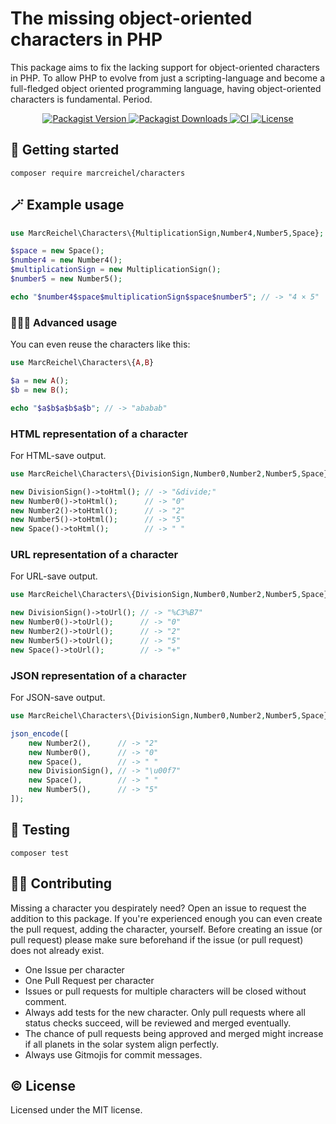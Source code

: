 # The missing object-oriented characters in PHP

This package aims to fix the lacking support for object-oriented characters in PHP. To allow PHP to evolve from just a
scripting-language and become a full-fledged object oriented programming language, having object-oriented characters is
fundamental. Period.

<p align="center">
    <a href="https://packagist.org/packages/marcreichel/characters">
        <img src="https://img.shields.io/packagist/v/marcreichel/characters?style=for-the-badge" alt="Packagist Version">
    </a>
    <a href="https://packagist.org/packages/marcreichel/characters">
        <img src="https://img.shields.io/packagist/dt/marcreichel/characters?style=for-the-badge" alt="Packagist Downloads">
    </a>
    <a href="https://github.com/marcreichel/characters/actions/workflows/ci.yml">
        <img src="https://img.shields.io/github/actions/workflow/status/marcreichel/characters/ci.yml?event=push&style=for-the-badge&logo=github&label=CI" alt="CI">
    </a>
    <a href="https://packagist.org/packages/marcreichel/characters">
        <img src="https://img.shields.io/github/license/marcreichel/characters?style=for-the-badge" alt="License">
    </a>
</p>

## 🚀 Getting started

```shell
composer require marcreichel/characters
```

## 🪄 Example usage

```php
use MarcReichel\Characters\{MultiplicationSign,Number4,Number5,Space};

$space = new Space();
$number4 = new Number4();
$multiplicationSign = new MultiplicationSign();
$number5 = new Number5();

echo "$number4$space$multiplicationSign$space$number5"; // -> "4 × 5"
```

### 🧙🏼‍♂️ Advanced usage

You can even reuse the characters like this:

```php
use MarcReichel\Characters\{A,B}

$a = new A();
$b = new B();

echo "$a$b$a$b$a$b"; // -> "ababab"
```

### HTML representation of a character

For HTML-save output.

```php
use MarcReichel\Characters\{DivisionSign,Number0,Number2,Number5,Space};

new DivisionSign()->toHtml(); // -> "&divide;"
new Number0()->toHtml();      // -> "0"
new Number2()->toHtml();      // -> "2"
new Number5()->toHtml();      // -> "5"
new Space()->toHtml();        // -> " "
```

### URL representation of a character

For URL-save output.

```php
use MarcReichel\Characters\{DivisionSign,Number0,Number2,Number5,Space};

new DivisionSign()->toUrl(); // -> "%C3%B7"
new Number0()->toUrl();      // -> "0"
new Number2()->toUrl();      // -> "2"
new Number5()->toUrl();      // -> "5"
new Space()->toUrl();        // -> "+"
```

### JSON representation of a character

For JSON-save output.

```php
use MarcReichel\Characters\{DivisionSign,Number0,Number2,Number5,Space};

json_encode([
    new Number2(),      // -> "2"
    new Number0(),      // -> "0"
    new Space(),        // -> " "
    new DivisionSign(), // -> "\u00f7"
    new Space(),        // -> " "
    new Number5(),      // -> "5"
]);
```

## 🧪 Testing

```shell
composer test
```

## 🤝🏼 Contributing

Missing a character you despirately need? Open an issue to request the addition to this package. If you're experienced
enough you can even create the pull request, adding the character, yourself. Before creating an issue (or pull request)
please make sure beforehand if the issue (or pull request) does not already exist.

- One Issue per character
- One Pull Request per character
- Issues or pull requests for multiple characters will be closed without comment.
- Always add tests for the new character. Only pull requests where all status checks succeed, will be reviewed and
  merged eventually.
- The chance of pull requests being approved and merged might increase if all planets in the solar system align
  perfectly.
- Always use Gitmojis for commit messages.

## ©️ License

Licensed under the MIT license.

